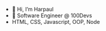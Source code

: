 - 👋 Hi, I’m Harpaul
- 👀 Software Engineer @ 100Devs
- HTML, CSS, Javascript, OOP, Node

<!---
HSPandy/HSPandy is a ✨ special ✨ repository because its `README.md` (this file) appears on your GitHub profile.
You can click the Preview link to take a look at your changes.
--->
